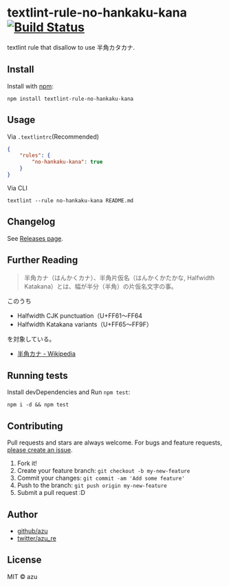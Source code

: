 # textlint-rule-no-hankaku-kana [![Build Status](https://travis-ci.org/azu/textlint-rule-no-hankaku-kana.svg?branch=master)](https://travis-ci.org/azu/textlint-rule-no-hankaku-kana)

textlint rule that disallow to use 半角カタカナ.

## Install

Install with [npm](https://www.npmjs.com/):

    npm install textlint-rule-no-hankaku-kana

## Usage

Via `.textlintrc`(Recommended)


```json
{
    "rules": {
        "no-hankaku-kana": true
    }
}
```

Via CLI

```
textlint --rule no-hankaku-kana README.md
```

## Changelog

See [Releases page](https://github.com/azu/textlint-rule-no-hankaku-kana/releases).

## Further Reading

> 半角カナ（はんかくカナ）、半角片仮名（はんかくかたかな, Halfwidth Katakana）とは、幅が半分（半角）の片仮名文字の事。

このうち 

- Halfwidth CJK punctuation（U+FF61〜FF64
- Halfwidth Katakana variants（U+FF65〜FF9F）

を対象している。

- [半角カナ - Wikipedia](https://ja.wikipedia.org/wiki/%E5%8D%8A%E8%A7%92%E3%82%AB%E3%83%8A "半角カナ - Wikipedia")

## Running tests

Install devDependencies and Run `npm test`:

    npm i -d && npm test

## Contributing

Pull requests and stars are always welcome.
For bugs and feature requests, [please create an issue](https://github.com/azu/textlint-rule-no-hankaku-kana/issues).

1. Fork it!
2. Create your feature branch: `git checkout -b my-new-feature`
3. Commit your changes: `git commit -am 'Add some feature'`
4. Push to the branch: `git push origin my-new-feature`
5. Submit a pull request :D

## Author

- [github/azu](https://github.com/azu)
- [twitter/azu_re](http://twitter.com/azu_re)

## License

MIT © azu
